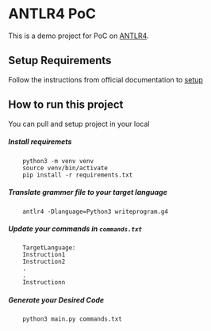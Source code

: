 # ANTLR4 PoC

This is a demo project for PoC on [ANTLR4](https://github.com/antlr/antlr4/blob/master/doc/index.md).

## Setup Requirements

Follow the instructions from official documentation to [setup](https://github.com/antlr/antlr4/blob/master/doc/python-target.md)

## How to run this project

You can pull and setup project in your local

##### Install requiremets 

```
    python3 -m venv venv
    source venv/bin/activate
    pip install -r requirements.txt
```
##### Translate grammer file to your target language

```
    antlr4 -Dlanguage=Python3 writeprogram.g4
```
##### Update your commands in `commands.txt`
```
    TargetLanguage:
    Instruction1
    Instruction2
    .
    .
    Instructionn
```
##### Generate your Desired Code

```
    python3 main.py commands.txt
```